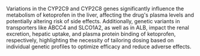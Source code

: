 Variations in the CYP2C9 and CYP2C8 genes significantly influence the metabolism of ketoprofen in the liver, affecting the drug's plasma levels and potentially altering risk of side effects. Additionally, genetic variants in transporters like ABCC4 and SLCO1A2, as well as in ALB, impact the renal excretion, hepatic uptake, and plasma protein binding of ketoprofen, respectively, highlighting the necessity of tailoring dosing based on individual genetic profiles to optimize efficacy and reduce adverse effects.